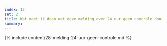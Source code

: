 ```yaml
---
index: 13
set: 2
title: Wat moet ik doen met deze melding over 24 uur geen controle door de app? 
summary: 
---
```

{% include content/28-melding-24-uur-geen-controle.md %}
